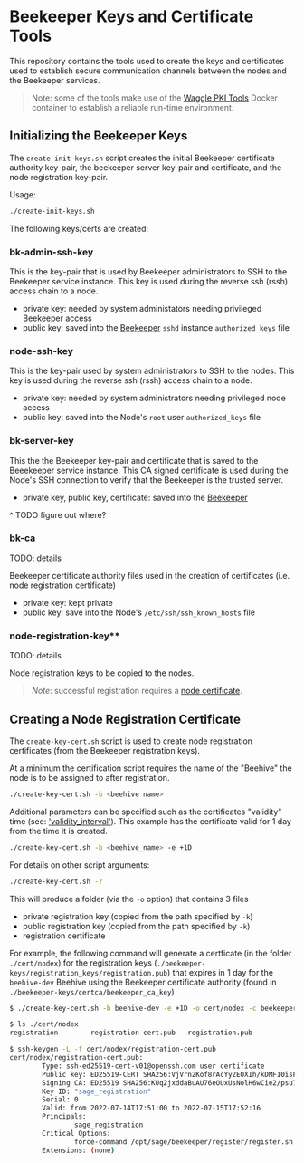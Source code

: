# Beekeeper Keys and Certificate Tools

This repository contains the tools used to create the keys and certificates used to establish secure communication channels between the nodes and the Beekeeper services.

> Note: some of the tools make use of the [Waggle PKI Tools](https://github.com/waggle-sensor/waggle-pki-tools) Docker container to establish a reliable run-time environment.

## Initializing the Beekeeper Keys

The `create-init-keys.sh` script creates the initial Beekeeper certificate authority key-pair, the beekeeper server key-pair and certificate, and the node registration key-pair.

Usage:
```bash
./create-init-keys.sh
```

The following keys/certs are created:

### **bk-admin-ssh-key**

This is the key-pair that is used by Beekeeper administrators to SSH to the Beekeeper service instance. This key is used during the reverse ssh (rssh) access chain to a node.

- private key: needed by system administators needing privileged Beekeeper access
- public key: saved into the [Beekeeper](https://github.com/waggle-sensor/beekeeper) `sshd` instance `authorized_keys` file

### **node-ssh-key**

This is the key-pair used by system administrators to SSH to the nodes. This key is used during the reverse ssh (rssh) access chain to a node.

- private key: needed by system administrators needing privileged node access
- public key: saved into the Node's `root`  user `authorized_keys` file

### **bk-server-key**

This the the Beekeeper key-pair and certificate that is saved to the Beeekeeper service instance. This CA signed certificate is used during the Node's SSH connection to verify that the Beekeeper is the trusted server.

- private key, public key, certificate: saved into the [Beekeeper](https://github.com/waggle-sensor/beekeeper)

^ TODO figure out where?

### **bk-ca**

TODO: details

Beekeeper certificate authority files used in the creation of certificates (i.e. node registration certificate)

- private key: kept private
- public key: save into the Node's `/etc/ssh/ssh_known_hosts` file

### node-registration-key**

TODO: details

Node registration keys to be copied to the nodes. 

> *Note*: successful registration requires a [node certificate](#creating-a-node-registration-certificate).

## Creating a Node Registration Certificate

The `create-key-cert.sh` script is used to create node registration certificates (from the Beekeeper registration keys).

At a minimum the certification script requires the name of the "Beehive" the node is to be assigned to after registration.

```bash
./create-key-cert.sh -b <beehive name>
```

Additional parameters can be specified such as the certificates "validity" time (see: ['validity_interval'](https://www.man7.org/linux/man-pages/man1/ssh-keygen.1.html)). This example has the certificate valid for 1 day from the time it is created.

```bash
./create-key-cert.sh -b <beehive_name> -e +1D
```

For details on other script arguments:

```bash
./create-key-cert.sh -?
```

This will produce a folder (via the `-o` option) that contains 3 files
- private registration key (copied from the path specified by `-k`)
- public registration key (copied from the path specified by `-k`)
- registration certificate

For example, the following command will generate a certficate (in the folder `./cert/nodex`) for the registration keys (`./beekeeper-keys/registration_keys/registration.pub`) that expires in 1 day  for the `beehive-dev` Beehive using the Beekeeper certificate authority (found in `./beekeeper-keys/certca/beekeeper_ca_key`)
```bash
$ ./create-key-cert.sh -b beehive-dev -e +1D -o cert/nodex -c beekeeper-keys/certca/beekeeper_ca_key -k beekeeper-keys/registration_keys/registration.pub

$ ls ./cert/nodex
registration		registration-cert.pub	registration.pub

$ ssh-keygen -L -f cert/nodex/registration-cert.pub
cert/nodex/registration-cert.pub:
        Type: ssh-ed25519-cert-v01@openssh.com user certificate
        Public key: ED25519-CERT SHA256:VjVrn2Kof8rAcYy2EOXIh/kDMF10isPGxVtFBh+WnJM
        Signing CA: ED25519 SHA256:KUq2jxddaBuAU76eOUxUsNolH6wCie2/psu7JHZDkHo (using ssh-ed25519)
        Key ID: "sage_registration"
        Serial: 0
        Valid: from 2022-07-14T17:51:00 to 2022-07-15T17:52:16
        Principals:
                sage_registration
        Critical Options:
                force-command /opt/sage/beekeeper/register/register.sh -b beehive-dev
        Extensions: (none)
```
